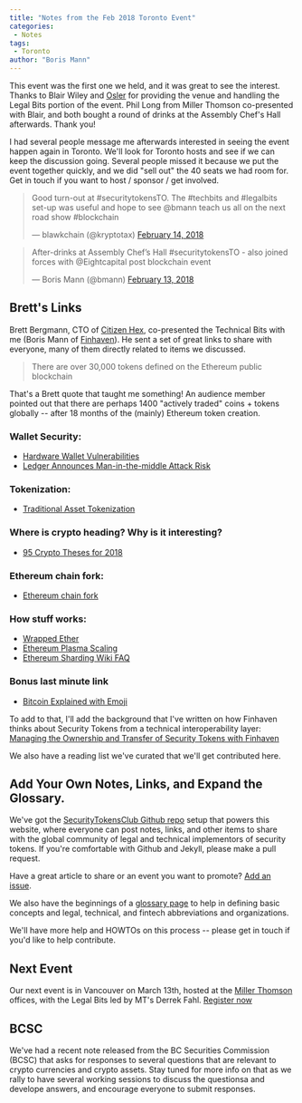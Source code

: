 ```yaml
---
title: "Notes from the Feb 2018 Toronto Event"
categories:
 - Notes
tags:
 - Toronto
author: "Boris Mann"
---
```


This event was the first one we held, and it was great to see the interest. Thanks to Blair Wiley and [Osler](http://osler.com) for providing the venue and handling the Legal Bits portion of the event. Phil Long from Miller Thomson co-presented with Blair, and both bought a round of drinks at the Assembly Chef's Hall afterwards. Thank you!

I had several people message me afterwards interested in seeing the event happen again in Toronto. We'll look for Toronto hosts and see if we can keep the discussion going. Several people missed it because we put the event together quickly, and we did "sell out" the 40 seats we had room for. Get in touch if you want to host / sponsor / get involved.

<blockquote class="twitter-tweet" data-lang="en"><p lang="en" dir="ltr">Good turn-out at #securitytokensTO. The #techbits and #legalbits set-up was useful and hope to see @bmann teach us all on the next road show #blockchain</p>&mdash; blawkchain (@kryptotax) <a href="https://twitter.com/kryptotax/status/963755692317466624">February 14, 2018</a></blockquote>

<blockquote class="twitter-tweet" data-lang="en"><p lang="en" dir="ltr">After-drinks at Assembly Chef’s Hall #securitytokensTO - also joined forces with @Eightcapital post blockchain event</p>&mdash; Boris Mann (@bmann) <a href="https://twitter.com/bmann/status/963580392560316416">February 13, 2018</a></blockquote>

<script async src="//platform.twitter.com/widgets.js" charset="utf-8"></script>


## Brett's Links

Brett Bergmann, CTO of [Citizen Hex](http://citizenhex.com), co-presented the Technical Bits with me (Boris Mann of [Finhaven](http://finhaven.com)). He sent a set of great links to share with everyone, many of them directly related to items we discussed.

> There are over 30,000 tokens defined on the Ethereum public blockchain

That's a Brett quote that taught me something! An audience member pointed out that there are perhaps 1400 "actively traded" coins + tokens globally -- after 18 months of the (mainly) Ethereum token creation.

### Wallet Security:

- [Hardware Wallet Vulnerabilities](https://blog.gridplus.io/hardware-wallet-vulnerabilities-f20688361b88)
- [Ledger Announces Man-in-the-middle Attack Risk](https://www.ledger.fr/2018/02/05/man-middle-attack-risk/)

### Tokenization:

- [Traditional Asset Tokenization](https://hackernoon.com/traditional-asset-tokenization-b8a59585a7e0)

### Where is crypto heading? Why is it interesting?

- [95 Crypto Theses for 2018](https://medium.com/tbis-weekly-bits/95-crypto-theses-for-2018-ca7b74f8abcf)

### Ethereum chain fork:

- [Ethereum chain fork](https://www.bloomberg.com/features/2017-the-ether-thief/)

### How stuff works:

- [Wrapped Ether](https://weth.io/)
- [Ethereum Plasma Scaling](https://medium.com/animal-media/why-business-needs-ethereum-plasma-now-scaling-problems-pt-1-8d6186438b5)
- [Ethereum Sharding Wiki FAQ](https://github.com/ethereum/wiki/wiki/Sharding-FAQ)

### Bonus last minute link

- [Bitcoin Explained with Emoji](https://medium.com/@tessr/making-money-530d2bb2b8f7)

To add to that, I'll add the background that I've written on how Finhaven thinks about Security Tokens from a technical interoperability layer: [Managing the Ownership and Transfer of Security Tokens with Finhaven](https://medium.com/finhaven-technology/managing-the-ownership-and-transfer-of-security-tokens-with-finhaven-6cfdf26dd40c)

We also have a reading list we've curated that we'll get contributed here.

## Add Your Own Notes, Links, and Expand the Glossary.

We've got the [SecurityTokensClub Github repo](http://github.com/finhaven/securitytokensclub) setup that powers this website, where everyone can post notes, links, and other items to share with the global community of legal and technical implementors of security tokens. If you're comfortable with Github and Jekyll, please make a pull request.

Have a great article to share or an event you want to promote? [Add an issue](https://github.com/finhaven/securitytokensclub/issues).

We also have the beginnings of a [glossary page](/glossary) to help in defining basic concepts and legal, technical, and fintech abbreviations and organizations.

We'll have more help and HOWTOs on this process -- please get in touch if you'd like to help contribute.

## Next Event

Our next event is in Vancouver on March 13th, hosted at the [Miller Thomson](http://millerthomson.com) offices, with the Legal Bits led by MT's Derrek Fahl. [Register now](https://www.picatic.com/security-tokens-mar2018-vancouver)

## BCSC

We've had a recent note released from the BC Securities Commission (BCSC) that asks for responses to several questions that are relevant to crypto currencies and crypto assets. Stay tuned for more info on that as we rally to have several working sessions to discuss the questionsa and develope answers, and encourage everyone to submit responses.

